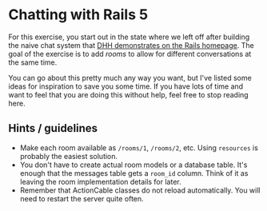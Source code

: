 # Chatting with Rails 5

For this exercise, you start out in the state where we left off after building the
naive chat system that [DHH demonstrates on the Rails homepage](http://rubyonrails.org/).
The goal of the exercise is to add _rooms_ to allow for different conversations at the same time.

You can go about this pretty much any way you want, but I've listed some ideas for
inspiration to save you some time.  If you have lots of time and want to feel that you are doing
this without help, feel free to stop reading here.

## Hints / guidelines

* Make each room available as `/rooms/1`, `/rooms/2`, etc.  Using `resources`
  is probably the easiest solution.
* You don't have to create actual room models or a database table.  It's enough
  that the messages table gets a `room_id` column.  Think of it as leaving the
  room implementation details for later.
* Remember that ActionCable classes do not reload automatically.  You will need to
  restart the server quite often.
